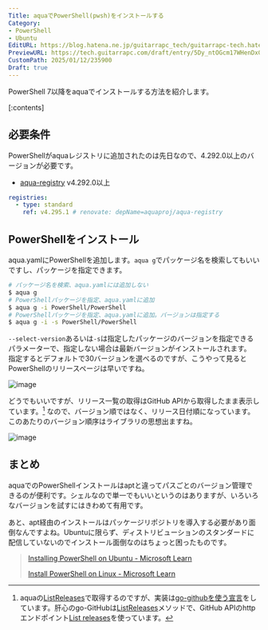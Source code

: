 ```yaml
---
Title: aquaでPowerShell(pwsh)をインストールする
Category:
- PowerShell
- Ubuntu
EditURL: https://blog.hatena.ne.jp/guitarrapc_tech/guitarrapc-tech.hatenablog.com/atom/entry/6802418398319595479
PreviewURL: https://tech.guitarrapc.com/draft/entry/5Dy_ntOGcm17WHenDxGFQ0FbOkE
CustomPath: 2025/01/12/235900
Draft: true
---
```


PowerShell 7以降をaquaでインストールする方法を紹介します。

[:contents]

## 必要条件

PowerShellがaquaレジストリに追加されたのは先日なので、4.292.0以上のバージョンが必要です。

* [aqua-registry](https://github.com/aquaproj/aqua-registry/releases/tag/v4.292.0) v4.292.0以上

```yaml
registries:
  - type: standard
    ref: v4.295.1 # renovate: depName=aquaproj/aqua-registry
```

## PowerShellをインストール

aqua.yamlにPowerShellを追加します。`aqua g`でパッケージ名を検索してもいいですし、パッケージを指定できます。

```sh
# パッケージ名を検索、aqua.yamlには追加しない
$ aqua g
# PowerShellパッケージを指定、aqua.yamlに追加
$ aqua g -i PowerShell/PowerShell
# PowerShellパッケージを指定、aqua.yamlに追加。バージョンは指定する
$ aqua g -i -s PowerShell/PowerShell
```

`--select-version`あるいは`-s`は指定したパッケージのバージョンを指定できるパラメーターで、指定しない場合は最新バージョンがインストールされます。
指定するとデフォルトで30バージョンを選べるのですが、こうやって見るとPowerShellのリリースページは早いですね。

![image](https://github.com/user-attachments/assets/a47d7b8f-5b8b-4be5-91b7-d321ff38019b)

どうでもいいですが、リリース一覧の取得はGitHub APIから取得したまま表示しています。[^1] なので、バージョン順ではなく、リリース日付順になっています。このあたりのバージョン順序はライブラリの思想出ますね。

![image](https://github.com/user-attachments/assets/e62b68d5-363c-4d07-8f01-915c34d85426)

## まとめ

aquaでのPowerShellインストールはaptと違ってパスごとのバージョン管理できるのが便利です。シェルなので単一でもいいというのはありますが、いろいろなバージョンを試すにはきわめて有用です。

あと、apt経由のインストールはパッケージリポジトリを導入する必要があり面倒なんですよね。Ubuntuに限らず、ディストリビューションのスタンダードに配信していないのでインストール面倒なのはちょっと困ったものです。

> [Installing PowerShell on Ubuntu - Microsoft Learn](https://learn.microsoft.com/en-us/powershell/scripting/install/install-ubuntu?view=powershell-7.4)
>
> [Install PowerShell on Linux - Microsoft Learn](https://learn.microsoft.com/en-us/powershell/scripting/install/installing-powershell-on-linux?view=powershell-7.4)


[^1]: aquaの[ListReleases](https://github.com/aquaproj/aqua/blob/f28fbe2bd7af9b2a7b4897bea620184a22e1cbdd/pkg/versiongetter/github_release.go#L29C2-L29C14)で取得するのですが、実装は[go-githubを使う宣言](https://github.com/aquaproj/aqua/blob/f28fbe2bd7af9b2a7b4897bea620184a22e1cbdd/pkg/github/github.go#L10)をしています。肝心のgo-GitHubは[ListReleases](https://github.com/google/go-github/blob/1343645a00933bc5c9545fc676decb69d9418b6a/github/repos_releases.go#L93-L111)メソッドで、GitHub APIのhttpエンドポイント[List releases](https://docs.github.com/en/rest/releases/releases#list-releases)を使っています。
